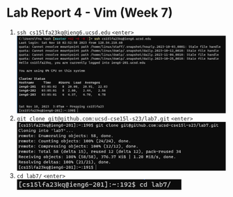 # Lab Report 4 - Vim (Week 7)

1. `ssh cs15lfa23kq@ieng6.ucsd.edu` `<enter>`
![Image](https://github.com/fyash1010/cse15l-lab-reports/blob/main/img14.png)
2. `git clone git@github.com:ucsd-cse15l-s23/lab7.git` `<enter>`
![Image](https://github.com/fyash1010/cse15l-lab-reports/blob/main/img15.png)
3. `cd lab7/` `<enter>`
![Image](https://github.com/fyash1010/cse15l-lab-reports/blob/main/img16.png)
